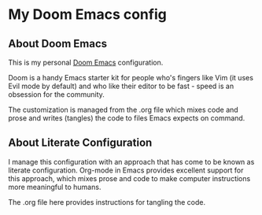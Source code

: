 # My Doom Emacs config

## About Doom Emacs

This is my personal [Doom Emacs](https://github.com/hlissner/doom-emacs) configuration.

Doom is a handy Emacs starter kit for people who's fingers like Vim (it uses
Evil mode by default) and who like their editor to be fast - speed is an
obsession for the community. 

The customization is managed from the .org file which mixes code and prose and
writes (tangles) the code to files Emacs expects on command.

## About Literate Configuration

I manage this configuration with an approach that has come to be known as literate configuration. Org-mode in Emacs provides excellent support for this approach, which mixes prose and code to make computer instructions more meaningful to humans. 

The .org file here provides instructions for tangling the code.
